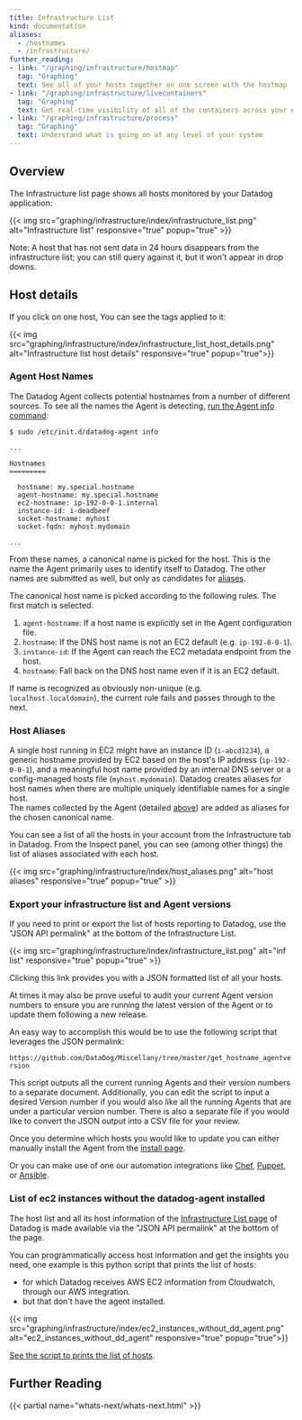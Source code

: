 ```yaml
---
title: Infrastructure List
kind: documentation
aliases:
  - /hostnames
  - /infrastructure/
further_reading:
- link: "/graphing/infrastructure/hostmap"
  tag: "Graphing"
  text: See all of your hosts together on one screen with the hostmap
- link: "/graphing/infrastructure/livecontainers"
  tag: "Graphing"
  text: Get real-time visibility of all of the containers across your environment
- link: "/graphing/infrastructure/process"
  tag: "Graphing"
  text: Understand what is going on at any level of your system
---
```


## Overview

The Infrastructure list page shows all hosts monitored by your Datadog application:

{{< img src="graphing/infrastructure/index/infrastructure_list.png" alt="Infrastructure list" responsive="true" popup="true" >}}

Note: A host that has not sent data in 24 hours disappears from the infrastructure list; you can still query against it, but it won't appear in drop downs.

## Host details

If you click on one host, You can see the tags applied to it:

{{< img src="graphing/infrastructure/index/infrastructure_list_host_details.png" alt="Infrastructure list host details" responsive="true" popup="true">}}

### Agent Host Names

The Datadog Agent collects potential hostnames from a number of different
sources. To see all the names the Agent is detecting, [run the Agent info command](/agent/faq/agent-status-and-information):

    $ sudo /etc/init.d/datadog-agent info

    ...

    Hostnames
    =========

      hostname: my.special.hostname
      agent-hostname: my.special.hostname
      ec2-hostname: ip-192-0-0-1.internal
      instance-id: i-deadbeef
      socket-hostname: myhost
      socket-fqdn: myhost.mydomain

    ...

From these names, a canonical name is picked for the host. This is the name the
Agent primarily uses to identify itself to Datadog. The other names are
submitted as well, but only as candidates for [aliases](#host-aliases).

The canonical host name is picked according to the following rules. The first
match is selected.

 1. `agent-hostname`: If a host name is explicitly set in the Agent configuration file.
 2. `hostname`: If the DNS host name is not an EC2 default (e.g. `ip-192-0-0-1`).
 3. `instance-id`: If the Agent can reach the EC2 metadata endpoint from the host.
 4. `hostname`: Fall back on the DNS host name even if it is an EC2 default.

If name is recognized as obviously non-unique (e.g. `localhost.localdomain`),
the current rule fails and passes through to the next.

### Host Aliases

A single host running in EC2 might have an instance ID (`i-abcd1234`), a generic hostname provided by EC2 based on the host's IP address (`ip-192-0-0-1`), and a meaningful host name provided by an internal DNS server or a config-managed hosts file (`myhost.mydomain`). Datadog creates aliases for host names when there are multiple uniquely identifiable names for a single host.  
The names collected by the Agent (detailed [above](#agent-host-names)) are added as aliases for the chosen canonical name.

You can see a list of all the hosts in your account from the Infrastructure tab
in Datadog. From the Inspect panel, you can see (among other things) the list of aliases associated with each host.

{{< img src="graphing/infrastructure/index/host_aliases.png" alt="host aliases" responsive="true" popup="true" >}}

### Export your infrastructure list and Agent versions

If you need to print or export the list of hosts reporting to Datadog, use the "JSON API permalink" at the bottom of the Infrastructure List. 

{{< img src="graphing/infrastructure/index/infrastructure_list.png" alt="inf list" responsive="true" popup="true" >}}

Clicking this link provides you with a JSON formatted list of all your hosts.  

At times it may also be prove useful to audit your current Agent version numbers to ensure you are running the latest version of the Agent or to update them following a new release.  

An easy way to accomplish this would be to use the following script that leverages the JSON permalink:

`https://github.com/DataDog/Miscellany/tree/master/get_hostname_agentversion`

This script outputs all the current running Agents and their version numbers to a separate document.  Additionally, you can edit the script to input a desired Version number if you would also like all the running Agents that are under a particular version number.  There is also a separate file if you would like to convert the JSON output into a CSV file for your review.

Once you determine which hosts you would like to update you can either manually install the Agent from the [install page](https://app.datadoghq.com/account/settings#agent).   

Or you can make use of one our automation integrations like [Chef](/integrations/chef), [Puppet](/integrations/puppet), or [Ansible](/integrations/ansible).

### List of ec2 instances without the datadog-agent installed

The host list and all its host information of the [Infrastructure List page](https://app.datadoghq.com/infrastructure) of Datadog is made available via the "JSON API permalink" at the bottom of the page.

You can programmatically access host information and get the insights you need, one example is this python script that prints the list of hosts:

* for which Datadog receives AWS EC2 information from Cloudwatch, through our AWS integration.
* but that don't have the agent installed.

{{< img src="graphing/infrastructure/index/ec2_instances_without_dd_agent.png" alt="ec2_instances_without_dd_agent" responsive="true" popup="true">}}

[See the script to prints the list of hosts](https://gist.github.com/Martiflex/2803a28ec562fc9a15d404a539f85d38).

## Further Reading

{{< partial name="whats-next/whats-next.html" >}}